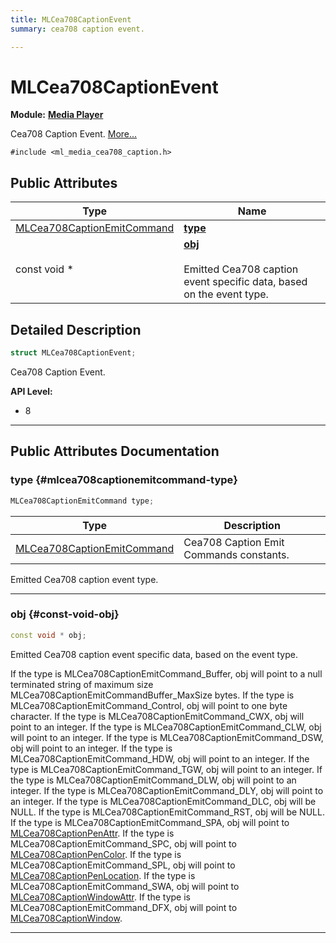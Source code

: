 ```yaml
---
title: MLCea708CaptionEvent
summary: cea708 caption event. 

---
```


# MLCea708CaptionEvent

**Module:** **[Media Player](/versioned_docs/version-14-Jun-2023/api-ref/api/Modules/group___media_player/group___media_player.md)**



Cea708 Caption Event.  [More...](#detailed-description)


`#include <ml_media_cea708_caption.h>`

## Public Attributes

| Type           | Name           |
| -------------- | -------------- |
| [MLCea708CaptionEmitCommand](/versioned_docs/version-14-Jun-2023/api-ref/api/Modules/group___media_player/group___media_player.md#enums-mlcea708captionemitcommand) | **[type](/versioned_docs/version-14-Jun-2023/api-ref/api/Modules/group___media_player/struct_m_l_cea708_caption_event.md#mlcea708captionemitcommand-type)**  |
| const void * | **[obj](/versioned_docs/version-14-Jun-2023/api-ref/api/Modules/group___media_player/struct_m_l_cea708_caption_event.md#const-void-obj)** <br></br>Emitted Cea708 caption event specific data, based on the event type.  |

## Detailed Description

```cpp
struct MLCea708CaptionEvent;
```

Cea708 Caption Event. 




**API Level:**
  * 8




-----------
## Public Attributes Documentation

### type {#mlcea708captionemitcommand-type}

```cpp
MLCea708CaptionEmitCommand type;
```



| Type | Description |
|--|--|
| [MLCea708CaptionEmitCommand](/versioned_docs/version-14-Jun-2023/api-ref/api/Modules/group___media_player/group___media_player.md#enums-mlcea708captionemitcommand) | Cea708 Caption Emit Commands constants.  |


Emitted Cea708 caption event type. 





-----------

### obj {#const-void-obj}

```cpp
const void * obj;
```

Emitted Cea708 caption event specific data, based on the event type. 

If the type is MLCea708CaptionEmitCommand_Buffer, obj will point to a null terminated string of maximum size MLCea708CaptionEmitCommandBuffer_MaxSize bytes. If the type is MLCea708CaptionEmitCommand_Control, obj will point to one byte character. If the type is MLCea708CaptionEmitCommand_CWX, obj will point to an integer. If the type is MLCea708CaptionEmitCommand_CLW, obj will point to an integer. If the type is MLCea708CaptionEmitCommand_DSW, obj will point to an integer. If the type is MLCea708CaptionEmitCommand_HDW, obj will point to an integer. If the type is MLCea708CaptionEmitCommand_TGW, obj will point to an integer. If the type is MLCea708CaptionEmitCommand_DLW, obj will point to an integer. If the type is MLCea708CaptionEmitCommand_DLY, obj will point to an integer. If the type is MLCea708CaptionEmitCommand_DLC, obj will be NULL. If the type is MLCea708CaptionEmitCommand_RST, obj will be NULL. If the type is MLCea708CaptionEmitCommand_SPA, obj will point to [MLCea708CaptionPenAttr](/versioned_docs/version-14-Jun-2023/api-ref/api/Modules/group___media_player/struct_m_l_cea708_caption_pen_attr.md). If the type is MLCea708CaptionEmitCommand_SPC, obj will point to [MLCea708CaptionPenColor](/versioned_docs/version-14-Jun-2023/api-ref/api/Modules/group___media_player/struct_m_l_cea708_caption_pen_color.md). If the type is MLCea708CaptionEmitCommand_SPL, obj will point to [MLCea708CaptionPenLocation](/versioned_docs/version-14-Jun-2023/api-ref/api/Modules/group___media_player/struct_m_l_cea708_caption_pen_location.md). If the type is MLCea708CaptionEmitCommand_SWA, obj will point to [MLCea708CaptionWindowAttr](/versioned_docs/version-14-Jun-2023/api-ref/api/Modules/group___media_player/struct_m_l_cea708_caption_window_attr.md). If the type is MLCea708CaptionEmitCommand_DFX, obj will point to [MLCea708CaptionWindow](/versioned_docs/version-14-Jun-2023/api-ref/api/Modules/group___media_player/struct_m_l_cea708_caption_window.md). 





-----------



